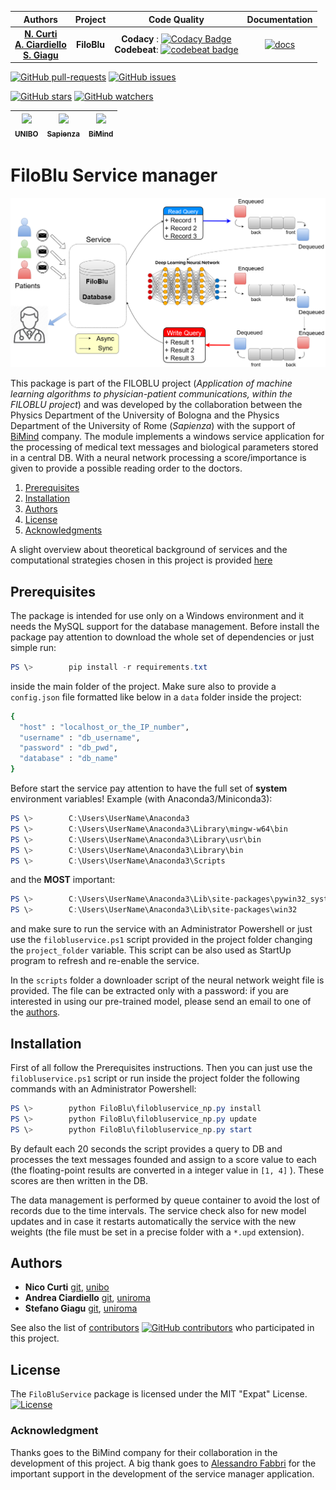 | **Authors**  | **Project** | **Code Quality** | **Documentation** |
|:------------:|:-----------:|:----------------:|:-----------------:|
| [**N. Curti**](https://github.com/Nico-Curti) <br/> [**A. Ciardiello**](https://github.com/pumazzo) <br/> [**S. Giagu**](https://github.com/stefanogiagu)  |  **FiloBlu**  | **Codacy** : [![Codacy Badge](https://api.codacy.com/project/badge/Grade/3018adc32c7b4f63b0c193de1efc5b6f)](https://www.codacy.com/manual/Nico-Curti/FiloBluService?utm_source=github.com&amp;utm_medium=referral&amp;utm_content=Nico-Curti/FiloBluService&amp;utm_campaign=Badge_Grade) <br/> **Codebeat**: [![codebeat badge](https://codebeat.co/badges/baf964ad-d58c-4d4b-b57c-09d99cc2c53a)](https://codebeat.co/projects/github-com-nico-curti-filobluservice-master) | [![docs](https://img.shields.io/badge/documentation-latest-blue.svg?style=plastic)](https://nico-curti.github.io/FiloBluService/) |

[![GitHub pull-requests](https://img.shields.io/github/issues-pr/Nico-Curti/FiloBluService.svg?style=plastic)](https://github.com/Nico-Curti/FiloBluService/pulls)
[![GitHub issues](https://img.shields.io/github/issues/Nico-Curti/FiloBluService.svg?style=plastic)](https://github.com/Nico-Curti/FiloBluService/issues)

[![GitHub stars](https://img.shields.io/github/stars/Nico-Curti/FiloBluService.svg?label=Stars&style=social)](https://github.com/Nico-Curti/FiloBluService/stargazers)
[![GitHub watchers](https://img.shields.io/github/watchers/Nico-Curti/FiloBluService.svg?label=Watch&style=social)](https://github.com/Nico-Curti/FiloBluService/watchers)

| [<img src="https://cdn.rawgit.com/physycom/templates/697b327d/logo_unibo.png" width="100px;"/><br /><sub><b>**UNIBO**</b></sub>](https://github.com/UniboDIFABiophysics)<br /> | [<img src="https://upload.wikimedia.org/wikipedia/it/d/d6/Sapienza_stemma.png" width="100px;"/><br /><sub><b>**Sapienza**</b></sub>](https://www.phys.uniroma1.it/fisica/)<br /> | [<img src="http://www.bimind.it/images/logo-it.png" width="100px;"/><br /><sub><b>**BiMind**</b></sub>](http://www.bimind.it/)<br /> |
| :---: | :---: | :---: |

# FiloBlu Service manager

![FiloBlu Service computation scheme.](./docs/img/FiloBluService.png)

This package is part of the FILOBLU project (*Application of machine learning algorithms to physician-patient communications, within the FILOBLU project*) and was developed by the collaboration between the Physics Department of the University of Bologna and the Physics Department of the University of Rome (*Sapienza*) with the support of [BiMind](http://www.bimind.it/it/) company.
The module implements a windows service application for the processing of medical text messages and biological parameters stored in a central DB. With a neural network processing a score/importance is given to provide a possible reading order to the doctors.

1. [Prerequisites](#prerequisites)
2. [Installation](#installation)
3. [Authors](#authors)
4. [License](#license)
5. [Acknowledgments](#acknowledgments)

A slight overview about theoretical background of services and the computational strategies chosen in this project is provided [here](./eng/intro.md)

## Prerequisites

The package is intended for use only on a Windows environment and it needs the MySQL support for the database management.
Before install the package pay attention to download the whole set of dependencies or just simple run:

```PowerShell
PS \>        pip install -r requirements.txt
```

inside the main folder of the project.
Make sure also to provide a `config.json` file formatted like below in a `data` folder inside the project:

```bash
{
  "host" : "localhost_or_the_IP_number",
  "username" : "db_username",
  "password" : "db_pwd",
  "database" : "db_name"
}
```

Before start the service pay attention to have the full set of **system** environment variables! Example (with Anaconda3/Miniconda3):

```PowerShell
PS \>        C:\Users\UserName\Anaconda3
PS \>        C:\Users\UserName\Anaconda3\Library\mingw-w64\bin
PS \>        C:\Users\UserName\Anaconda3\Library\usr\bin
PS \>        C:\Users\UserName\Anaconda3\Library\bin
PS \>        C:\Users\UserName\Anaconda3\Scripts
```
and the **MOST** important:

```Powershell
PS \>        C:\Users\UserName\Anaconda3\Lib\site-packages\pywin32_system32
PS \>        C:\Users\UserName\Anaconda3\Lib\site-packages\win32
```

and make sure to run the service with an Administrator Powershell or just use the `filobluservice.ps1` script provided in the project folder changing the `project_folder` variable.
This script can be also used as StartUp program to refresh and re-enable the service.

In the `scripts` folder a downloader script of the neural network weight file is provided.
The file can be extracted only with a password: if you are interested in using our pre-trained model, please send an email to one of the [authors](https://github.com/Nico-Curti/FiloBluService/blob/master/AUTHORS.md).

## Installation

First of all follow the Prerequisites instructions.
Then you can just use the `filobluservice.ps1` script or run inside the project folder the following commands with an Administrator Powershell:

```Powershell
PS \>        python FiloBlu\filobluservice_np.py install
PS \>        python FiloBlu\filobluservice_np.py update
PS \>        python FiloBlu\filobluservice_np.py start
```

By default each 20 seconds the script provides a query to DB and processes the text messages founded and assign to a score value to each (the floating-point results are converted in a integer value in `[1, 4]` ).
These scores are then written in the DB.

The data management is performed by queue container to avoid the lost of records due to the time intervals.
The service check also for new model updates and in case it restarts automatically the service with the new weights (the file must be set in a precise folder with a `*.upd` extension).

## Authors

* **Nico Curti** [git](https://github.com/Nico-Curti), [unibo](https://www.unibo.it/sitoweb/nico.curti2)
* **Andrea Ciardiello** [git](https://github.com/pumazzo), [uniroma](https://phd.uniroma1.it/web/ANDREA-CIARDIELLO_nP1268232_IT.aspx)
* **Stefano Giagu** [git](https://github.com/stefanogiagu), [uniroma](https://gomppublic.uniroma1.it/Docenti/Render.aspx?UID=9b08c277-5de0-4441-b3a6-d8e27d85e52f)

See also the list of [contributors](https://github.com/Nico-Curti/FiloBluService/contributors) [![GitHub contributors](https://img.shields.io/github/contributors/Nico-Curti/FiloBluService.svg?style=plastic)](https://github.com/Nico-Curti/FiloBluService/graphs/contributors/) who participated in this project.

## License

The `FiloBluService` package is licensed under the MIT "Expat" License. [![License](https://img.shields.io/github/license/mashape/apistatus.svg)](https://github.com/Nico-Curti/FiloBluService/blob/master/LICENSE.md)

### Acknowledgment

Thanks goes to the BiMind company for their collaboration in the development of this project.
A big thank goes to [Alessandro Fabbri](https://github.com/allefabbri) for the important support in the development of the service manager application.
